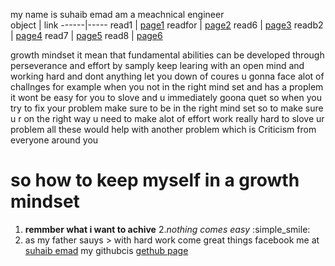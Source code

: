 my name is suhaib emad am a meachnical engineer  
object | link
------|-----
read1 | [page1](https://suhaib079.github.io/readme.md/read1)
readfor | [page2](https://suhaib079.github.io/readme.md/readfor)
read6 | [page3](https://suhaib079.github.io/readme.md/read6)
readb2 | [page4](https://suhaib079.github.io/readme.md/readb2)
read7 | [page5](https://suhaib079.github.io/readme.md/readb7)
read8 | [page6](https://suhaib079.github.io/readme.md/readb8)

growth mindset 
it mean that  fundamental abilities can be developed through perseverance and effort by samply keep learing with an open mind and working hard and dont anything let you down 
of coures u gonna face alot of challnges for example when you not in the right mind set and has a proplem it wont be easy for you to slove and u  immediately goona quet 
so when you try to fix your problem make sure to be in the right mind set 
so to make sure u r on the right way u need to make alot of effort work really hard to slove ur problem all these would help with another problem which is  Criticism from everyone around you 
# so how to keep myself in a growth mindset 
1. **remmber what i want to achive** 
2.*nothing comes easy* :simple_smile:
3. as my father sauys > with hard work  come great things 
facebook me at [suhaib emad](https://www.facebook.com/suhaib.emad.1)
my githubcis [gethub page](https://github.com/suhaib079)
